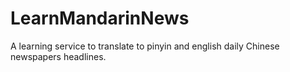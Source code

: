 # LearnMandarinNews
A learning service to translate to pinyin and english daily Chinese newspapers headlines.
